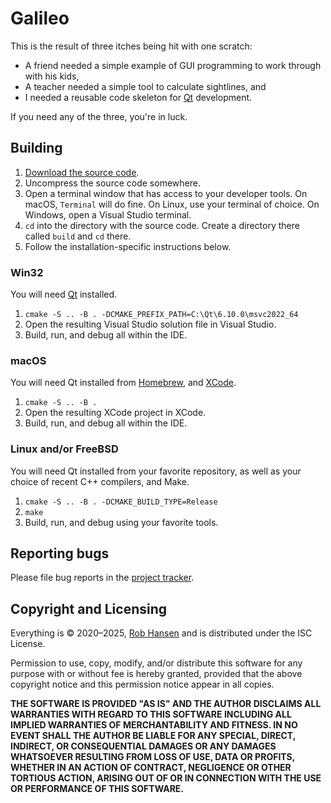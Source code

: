 # Galileo

This is the result of three itches being hit with one scratch:

* A friend needed a simple example of GUI programming to work through with his kids,
* A teacher needed a simple tool to calculate sightlines, and
* I needed a reusable code skeleton for [Qt](https://www.qt.io/download-open-source) development.

If you need any of the three, you're in luck.

## Building

1. [Download the source code](https://github.com/rjhansen/galileo/releases).
2. Uncompress the source code somewhere.
3. Open a terminal window that has access to your developer tools. On macOS, `Terminal`
   will do fine. On Linux, use your terminal of choice. On Windows, open a Visual Studio
   terminal.
4. `cd` into the directory with the source code. Create a directory there called `build`
   and `cd` there.
6. Follow the installation-specific instructions below.

### Win32
You will need [Qt](https://www.qt.io/download-open-source) installed.

1. `cmake -S .. -B . -DCMAKE_PREFIX_PATH=C:\Qt\6.10.0\msvc2022_64`
2. Open the resulting Visual Studio solution file in Visual Studio.
3. Build, run, and debug all within the IDE.

### macOS
You will need Qt installed from [Homebrew](https://brew.sh), and [XCode](https://developer.apple.com/xcode/).

1. `cmake -S .. -B .`
2. Open the resulting XCode project in XCode.
3. Build, run, and debug all within the IDE.

### Linux and/or FreeBSD
You will need Qt installed from your favorite repository, as well as your choice of recent C++ compilers, and
Make.

1. `cmake -S .. -B . -DCMAKE_BUILD_TYPE=Release`
2. `make`
3. Build, run, and debug using your favorite tools.

## Reporting bugs
Please file bug reports in the [project tracker](https://github.com/rjhansen/galileo/issues).

## Copyright and Licensing
Everything is © 2020–2025, [Rob Hansen](mailto:rob@hansen.engineering?subject=Galileo) and is distributed under the ISC License.

Permission to use, copy, modify, and/or distribute this software for any purpose with or without fee is hereby granted, provided that the above copyright notice and this permission notice appear in all copies.

**THE SOFTWARE IS PROVIDED "AS IS" AND THE AUTHOR DISCLAIMS ALL WARRANTIES WITH REGARD TO THIS SOFTWARE INCLUDING ALL IMPLIED WARRANTIES OF MERCHANTABILITY AND FITNESS. IN NO EVENT SHALL THE AUTHOR BE LIABLE FOR ANY SPECIAL, DIRECT, INDIRECT, OR CONSEQUENTIAL DAMAGES OR ANY DAMAGES WHATSOEVER RESULTING FROM LOSS OF USE, DATA OR PROFITS, WHETHER IN AN ACTION OF CONTRACT, NEGLIGENCE OR OTHER TORTIOUS ACTION, ARISING OUT OF OR IN CONNECTION WITH THE USE OR PERFORMANCE OF THIS SOFTWARE.**
